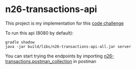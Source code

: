# n26-transactions-api


This project is my implementation for this [code challenge](https://github.com/eilite/n26-transactions-api/blob/master/Number26_JavaCodeChallenge.pdf)

To run this api (8080 by default):


```
gradle shadow
java -jar build/libs/n26-transactions-api-all.jar server
```

You can start trying the endpoints by importing [n26-transactions.postman_collection](https://github.com/eilite/n26-transactions-api/blob/master/n26-transactions.postman_collection) in postman 
